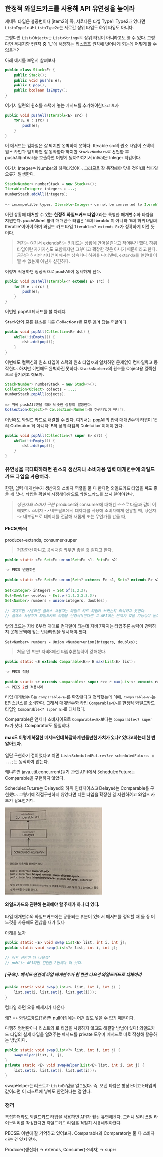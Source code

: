 ## 한정적 와일드카드를 사용해 API 유연성을 높이라

제네릭 타입은 불공변이다 [item28] 즉, 서로다른 타입 Type1, Type2가 있다면 `List<Type1>` 과 `List<Type2>`는 서로간 상위 타입도 하위 타입도 아니다.

그렇다면 `List<Object>`는 `List<String>`의 상위 타입이 아니라고도 볼 수 있다. 그렇다면 객체지향 5원칙 중 "L"에 해당하는 리스코프 원칙에 벗어나게 되는데 어떻게 할 수 있을까?

아래 예시를 보면서 살펴보자

```java
public class Stack<E> {
    public Stack();
    public void push(E e);
    public E pop();
    public boolean isEmpty();
}
```

여기서 일련의 원소를 스택에 놓는 메서드를 추가해야한다고 보자

```java
public void pushAll(Iterable<E> src) {
    for(E e : src) {
        push(e);
    }
}
```

이 메서드는 컴파일은 잘 되지만 완벽하지 못하다. Iterable src의 원소 타입이 스택의 원소 타입과 일치하면 잘 동작한다.하지만 `Stack<Number>`로 선언한 후 pushAll(intVal)을 호출하면 어떻게 될까? 여기서 intVal은 Integer 타입이다.

여기서 Integer는 Number의 하위타입이다. 그러므로 잘 동작해야 맞을 것인데! 컴파일 오류가 발생한다.

```java
Stack<Number> numberStack = new Stack<>();
Iterable<Integer> integers = ...;
numberStack.addAll(integers);

=> incompatible types: Iterable<Integer> cannot be converted to Iterable<Number>

```

이런 상황에 대처할 수 있는 **한정적 와일드카드 타입**이라는 특별한 매개변수화 타입을 지원한다. pushAlldml 입력 매개변수 타입은 'E의 Iterable'이 아니라 'E의 하위타입의 Iterable'이어야 하며 와일드 카드 타입 `Iterable<? extends E>`가 정확하게 이런 뜻이다.

> 저자는 여기서 extends라는 키워드는 상황에 안어울린다고 적어두긴 했다. 하위타입이란 자기자신도 포함하지만 그렇다고 확장한 것은 아니기 때문이라고 한다. 공감은 하지만 자바언어에서는 상속이나 하위를 나타낼때, extends를 쓸텐데 어쩔 수 없는게 아닌가 싶긴하다.

이렇게 적용하면 정상적으로 pushAll이 동작하게 된다.

```java
public void pushAll(Iterable<? extends E> src) {
    for(E e : src) {
        push(e);
    }
}
```

이번엔 popAll 메서드를 볼 차례다.

Stack안의 모든 원소를 다른 Collections로 모두 옮겨 담는 역할이다.

```java
public void popAll(Collection<E> dst) {
    while(!isEmpty()) {
        dst.add(pop());
    }
}
```

이번에도 컬렉션의 원소 타입이 스택의 원소 타입ㅇ과 일치하면 문제없이 컴파일됙고 동작한다. 하지만 이번에도 완벽하진 못하다.
`Stack<Number>`의 원소를 Object용 컬렉션으로 올기려고 해보자.

```java
Stack<Number> numberStack = new Stack<>();
Collection<Object> objects = ...;
numberStack.popAll(objects);

=> 위에 pushAll했을 때와 비슷한 상황이 발생한다.
Collection<Object>는 Collection<Number>의 하위타입이 아니다.
```

이번에도 와일드 카드로 해결할 수 있다. 여기서는 popAll의 입력 매개변수의 타입이 'E의 Collection'이 아니라 'E의 상위 타입의 Colelction'이어야 한다.

```java
public void popAll(Collection<? super E> dst) {
    while(!isEmpty()) {
        dst.add(pop());
    }
}
```

### 유연성을 극대화하려면 원소의 생산자나 소비자용 입력 매개변수에 와일드카드 타입을 사용하라.

한편, 입력 매개변수가 생산자와 소비자 역할을 둘 다 한다면 와일드카드 타입을 써도 좋을 게 없다. 타입을 확실히 지정해야함으로 와일드카드를 쓰지 말아야한다.

> _생산자와 소비자 구분_
> producer와 consumer에 대해선 스스로 다음과 같이 이해했다.
> 소비자 -> 내부필드에서 데이터를 사용해 소비자에게 전달할 때,
> 생산자 -> 내부필드로 데이터를 전달해 새롭게 또는 무언가를 만들 때,

#### PECS(팩스)

producer-extends, consumer-super

> 거창한건 아니고 공식처럼 외우면 좋을 것 같다고 한다.

```java
public static <E> Set<E> union(Set<E> s1, Set<E> s2)

-> PECS 변환하면

public static <E> Set<E> union(Set<? extends E> s1, Set<? extends E> s2);

Set<Integer> integers = Set.of(1,2,3);
Set<Double> doubles = Set.of(1.1,2.2,3.3);
Set<Number> numbers = union(integers, doubles);

// 재대로만 사용하면 클래스 사용자는 와일드 카드 타입이 쓰였는지 의식하지 못한다.
// 클래스 사용자가 와일드카드 타일을 신경써야한다면 그 API에는 문제가 있을 가능성이 높다.
```

앞의 코드는 자바 8부터 재대로 컴파일이 되는데 자바 7까지는 타입추론 능력이 강력하지 못해 문맥에 맞는 반환타입을 명시해야 했다.

`Set<Number> numbers = Union.<Number>union(integers, doubles);`

> 처음 안 부분! 자바8에선 타입추론능력이 강해졌다.

```java
public static <E extends Comparable<E>> E max(List<E> list);

-> PECS 적용

public static <E extends Comparable<? super E>> E max(List<? extends E> list)
-> PECS 2번 적용사례
```

타입 매개변수 E는 `Comparable<E>`를 확장한다고 정의했는데 이때, `Comparable<E>`는 E인스턴스를 소비한다.
그래서 매개변수화 타입 `Comparable<E>`를 한정적 와일드카드 타입인 `Comparable<? super E>`로 대체했다.

Comparable은 언제나 소비자이므로 `Comparable<E>`보다는 `Comparable<? super E>`가 낫다.
Comparator도 동일하다.

#### max도 이렇게 복잡한 메서드인데 복잡하게 만들만한 가치가 있나? 있다고하는데 한 번 알아보자.

일단 구현하기 전이었다고 치면 `List<ScheduledFuture<?>> scheduledFutures = ...;`는 동작하지 않는다.

왜냐하면 java.util.concurrent(동기 관련 API)에서 ScheduledFuture는 Comparable을 구현하지 않았다.

ScheduledFuture는 Delayed의 하위 인터페이스고 Delayed는 Comparable를 구현했다. 그렇기에 직접구현하지 않았다면 다른 타입을 확장한 걸 지원하려고 와일드 카드가 필요한거다.

![관계도](./imgs/item31-1.jpeg)

#### 와일드카드와 관련해 논의해야 할 주제가 하나 더 있다.

타입 매개변수와 와일드카드에는 공통되는 부분이 있어서 메서드를 정의할 때 둘 중 어느것을 사용해도 괜찮을 때가 있다

아래를 보자

```java
public static <E> void swap(List<E> list, int i, int j);
public static void swap(List<?> list, int i, int j);

// 어떤 선언이 더 나을까?
// public API라면 간단한 2번째가 더 낫다.
```

##### [규칙1]. 메서드 선언에 타입 매개변수가 한 번만 나오면 와일드카드로 대체하라

```java
public static void swap(List<?> list, int i, int j) {
    list.set(i, list.set(j, list.get(i)));
}
```

컴파일 하면 오류 메세지가 나온다

왜? => 와일드카드(?)라면 null이외에는 어떤 값도 넣을 수 없기 때문이다.

다행히 형변환이나 리스트의 로 타입을 사용하지 않고도 해결할 방법이 있다! 와일드카드 타입의 실제 타입을 알려주는 메서드를 private 도우미 메서드로 따로 작성해 활용하는 방법이다.

```java
public static void swap(List<?> list, int i, int j) {
    swapHelper(list, i, j);
}
private static <E> void swapHelper(List<E> list, int i, int j) {
    list.set(i, list.set(j, list.get(i)));
}
```

swapHelper는 리스트가 `List<E>`임을 알고있다. 즉, 보낸 타입은 항상 E이고 E타입의 값이라면 이 리스트에 넣어도 안전하다는 걸 안다.

### 정리

복잡하더라도 와일드카드 타입을 적용하면 API가 훨씬 유연해진다. 그러니 널리 쓰일 라이브러리를 작성한다면 와일드카드 타입을 적절히 사용해줘야한다.

PECS도 이번에 잘 기억하고 있어보자. Comparable과 Comparator는 둘 다 소비자라는 걸 잊지 말자.

Producer(생산자) -> extends, Consumer(소비자) -> super
